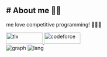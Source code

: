 ## # About me 🧑🏻
me love competitive programming! 🔽🔽🔽

<div align="left">
  <a href="https://tlx.toki.id/profiles/Viriya6">  <img src="https://github.com/user-attachments/assets/686f362a-ebf8-47d5-9809-1be245c42b40" height=31.5 width=100 alt="tlx"> </a>
  <a href="https://codeforces.com/profile/Viriya6"> <img src="https://github.com/user-attachments/assets/81a1fe20-e09e-4ce0-8353-9cb664b5d846" height=31 width=99.5 alt="codeforce"> </a>
</div>

<div align="left">
  <img src="https://github-readme-stats.vercel.app/api?username=Viriya6&theme=tokyonight&show_icons=true&hide_border=true&count_private=true" alt="graph">
  <img src="https://github-readme-stats.vercel.app/api/top-langs/?username=Viriya6&theme=tokyonight&show_icons=true&hide_border=true&layout=compact" alt="lang">
</div>
